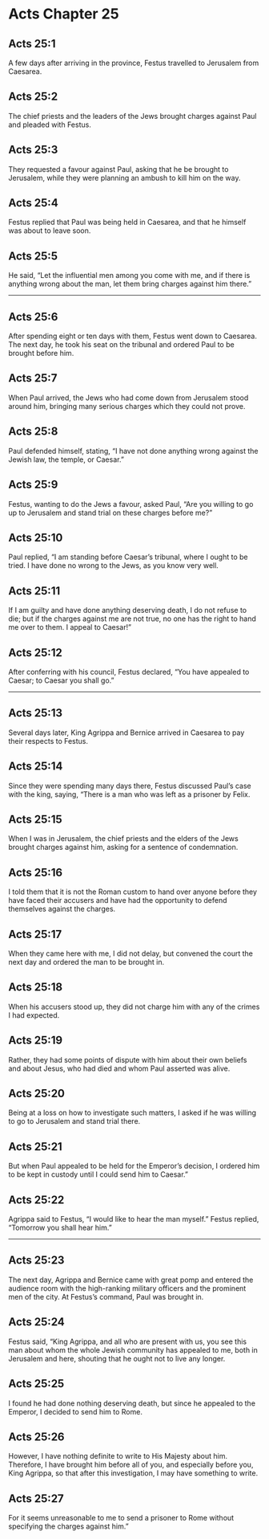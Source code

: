 # Acts Chapter 25

## Acts 25:1

A few days after arriving in the province, Festus travelled to Jerusalem from Caesarea.

## Acts 25:2

The chief priests and the leaders of the Jews brought charges against Paul and pleaded with Festus.

## Acts 25:3

They requested a favour against Paul, asking that he be brought to Jerusalem, while they were planning an ambush to kill him on the way.

## Acts 25:4

Festus replied that Paul was being held in Caesarea, and that he himself was about to leave soon.

## Acts 25:5

He said, “Let the influential men among you come with me, and if there is anything wrong about the man, let them bring charges against him there.”

---

## Acts 25:6

After spending eight or ten days with them, Festus went down to Caesarea. The next day, he took his seat on the tribunal and ordered Paul to be brought before him.

## Acts 25:7

When Paul arrived, the Jews who had come down from Jerusalem stood around him, bringing many serious charges which they could not prove.

## Acts 25:8

Paul defended himself, stating, “I have not done anything wrong against the Jewish law, the temple, or Caesar.”

## Acts 25:9

Festus, wanting to do the Jews a favour, asked Paul, “Are you willing to go up to Jerusalem and stand trial on these charges before me?”

## Acts 25:10

Paul replied, “I am standing before Caesar’s tribunal, where I ought to be tried. I have done no wrong to the Jews, as you know very well.

## Acts 25:11

If I am guilty and have done anything deserving death, I do not refuse to die; but if the charges against me are not true, no one has the right to hand me over to them. I appeal to Caesar!”

## Acts 25:12

After conferring with his council, Festus declared, “You have appealed to Caesar; to Caesar you shall go.”

---

## Acts 25:13

Several days later, King Agrippa and Bernice arrived in Caesarea to pay their respects to Festus.

## Acts 25:14

Since they were spending many days there, Festus discussed Paul’s case with the king, saying, “There is a man who was left as a prisoner by Felix.

## Acts 25:15

When I was in Jerusalem, the chief priests and the elders of the Jews brought charges against him, asking for a sentence of condemnation.

## Acts 25:16

I told them that it is not the Roman custom to hand over anyone before they have faced their accusers and have had the opportunity to defend themselves against the charges.

## Acts 25:17

When they came here with me, I did not delay, but convened the court the next day and ordered the man to be brought in.

## Acts 25:18

When his accusers stood up, they did not charge him with any of the crimes I had expected.

## Acts 25:19

Rather, they had some points of dispute with him about their own beliefs and about Jesus, who had died and whom Paul asserted was alive.

## Acts 25:20

Being at a loss on how to investigate such matters, I asked if he was willing to go to Jerusalem and stand trial there.

## Acts 25:21

But when Paul appealed to be held for the Emperor’s decision, I ordered him to be kept in custody until I could send him to Caesar.”

## Acts 25:22

Agrippa said to Festus, “I would like to hear the man myself.” Festus replied, “Tomorrow you shall hear him.”

---

## Acts 25:23

The next day, Agrippa and Bernice came with great pomp and entered the audience room with the high-ranking military officers and the prominent men of the city. At Festus’s command, Paul was brought in.

## Acts 25:24

Festus said, “King Agrippa, and all who are present with us, you see this man about whom the whole Jewish community has appealed to me, both in Jerusalem and here, shouting that he ought not to live any longer.

## Acts 25:25

I found he had done nothing deserving death, but since he appealed to the Emperor, I decided to send him to Rome.

## Acts 25:26

However, I have nothing definite to write to His Majesty about him. Therefore, I have brought him before all of you, and especially before you, King Agrippa, so that after this investigation, I may have something to write.

## Acts 25:27

For it seems unreasonable to me to send a prisoner to Rome without specifying the charges against him.”
